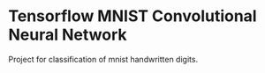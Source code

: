  # Tensorflow MNIST Convolutional Neural Network

Project for classification of mnist handwritten digits.